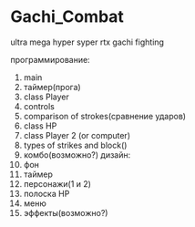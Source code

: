 # Gachi_Combat
ultra mega hyper syper rtx gachi fighting

программирование:
  1. main
  3. таймер(прога)
  4. class Player
  5. controls
  6. comparison of strokes(сравнение ударов)
  7. class HP
  8. class Player 2 (or computer)
  9. types of strikes and block()
  10. комбо(возможно?)
дизайн:
  1. фон
  2. таймер
  3. персонажи(1 и 2)
  4. полоска HP
  5. меню
  6. эффекты(возможно?)
  

